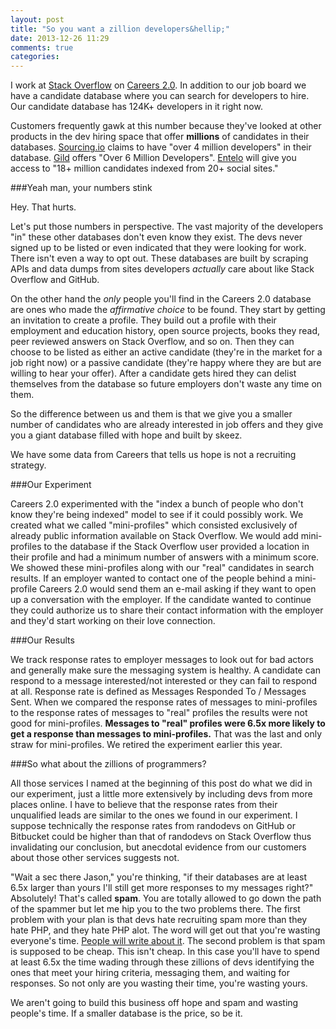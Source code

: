 ```yaml
---
layout: post
title: "So you want a zillion developers&hellip;"
date: 2013-12-26 11:29
comments: true
categories: 
---
```


I work at [Stack Overflow](http://stackoverflow.com) on [Careers 2.0](http://careers.stackoverflow.com). In addition to our job board we have a candidate database where you can search for developers to hire. Our candidate database has 124K+ developers in it right now.

Customers frequently gawk at this number because they've looked at other products in the dev hiring space that offer **millions** of candidates in their databases. [Sourcing.io](http://sourcing.io) claims to have "over 4 million developers" in their database. [Gild](http://www.gild.com) offers "Over 6 Million Developers". [Entelo](http://www.entelo.com/) will give you access to "18+ million candidates indexed from 20+ social sites."

###Yeah man, your numbers stink

Hey. That hurts.

Let's put those numbers in perspective. The vast majority of the developers "in" these other databases don't even know they exist. The devs never signed up to be listed or even indicated that they were looking for work. There isn't even a way to opt out. These databases are built by scraping APIs and data dumps from sites developers *actually* care about like Stack Overflow and GitHub. 

On the other hand the *only* people you'll find in the Careers 2.0 database are ones who made the *affirmative choice* to be found. They start by getting an invitation to create a profile. They build out a profile with their employment and education history, open source projects, books they read, peer reviewed answers on Stack Overflow, and so on. Then they can choose to be listed as either an active candidate (they're in the market for a job right now) or a passive candidate (they're happy where they are but are willing to hear your offer). After a candidate gets hired they can delist themselves from the database so future employers don't waste any time on them.

So the difference between us and them is that we give you a smaller number of candidates who are already interested in job offers and they give you a giant database filled with hope and built by skeez.

We have some data from Careers that tells us hope is not a recruiting strategy.

###Our Experiment

Careers 2.0 experimented with the "index a bunch of people who don't know they're being indexed" model to see if it could possibly work. We created what we called "mini-profiles" which consisted exclusively of already public information available on Stack Overflow. We would add mini-profiles to the database if the Stack Overflow user provided a location in their profile and had a minimum number of answers with a minimum score. We showed these mini-profiles along with our "real" candidates in search results. If an employer wanted to contact one of the people behind a mini-profile Careers 2.0 would send them an e-mail asking if they want to open up a conversation with the employer. If the candidate wanted to continue they could authorize us to share their contact information with the employer and they'd start working on their love connection.

###Our Results

We track response rates to employer messages to look out for bad actors and generally make sure the messaging system is healthy. A candidate can respond to a message interested/not interested or they can fail to respond at all. Response rate is defined as Messages Responded To / Messages Sent. When we compared the response rates of messages to mini-profiles to the response rates of messages to "real" profiles the results were not good for mini-profiles. **Messages to "real" profiles were 6.5x more likely to get a response than messages to mini-profiles.** That was the last and only straw for mini-profiles. We retired the experiment earlier this year.

###So what about the zillions of programmers?

All those services I named at the beginning of this post do what we did in our experiment, just a little more extensively by including devs from more places online. I have to believe that the response rates from their unqualified leads are similar to the ones we found in our experiment. I suppose technically the response rates from randodevs on GitHub or Bitbucket could be higher than that of randodevs on Stack Overflow thus invalidating our conclusion, but anecdotal evidence from our customers about those other services suggests not.

"Wait a sec there Jason," you're thinking, "if their databases are at least 6.5x larger than yours I'll still get more responses to my messages right?" Absolutely! That's called **spam**. You are totally allowed to go down the path of the spammer but let me hip you to the two problems there. The first problem with your plan is that devs hate recruiting spam more than they hate PHP, and they hate PHP alot. The word will get out that you're wasting everyone's time. [People will write about it](http://jasonpunyon.com/blog/2013/03/31/things-that-were-i-to-unfortunately-wake-up-tomorrow-as-a-recruiter-i-would-never-do/). The second problem is that spam is supposed to be cheap. This isn't cheap. In this case you'll have to spend at least 6.5x the time wading through these zillions of devs identifying the ones that meet your hiring criteria, messaging them, and waiting for responses. So not only are you wasting their time, you're wasting yours.

We aren't going to build this business off hope and spam and wasting people's time. If a smaller database is the price, so be it.